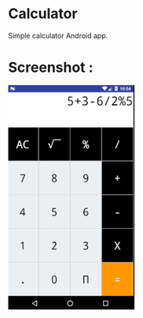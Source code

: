# Calculator

Simple calculator Android app.

# Screenshot : 

![image01](https://github.com/21RachitShukla/Calculator/blob/master/calc.png)